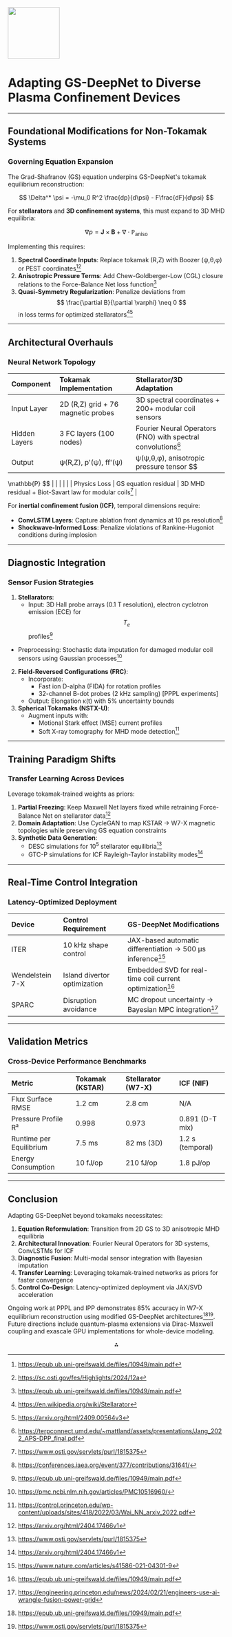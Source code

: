 <img src="https://r2cdn.perplexity.ai/pplx-full-logo-primary-dark%402x.png" class="logo" width="120"/>

# Adapting GS-DeepNet to Diverse Plasma Confinement Devices

---

## Foundational Modifications for Non-Tokamak Systems

### Governing Equation Expansion

The Grad-Shafranov (GS) equation underpins GS-DeepNet's tokamak equilibrium reconstruction:

$$
\Delta^* \psi = -\mu_0 R^2 \frac{dp}{d\psi} - F\frac{dF}{d\psi}
$$

For **stellarators** and **3D confinement systems**, this must expand to 3D MHD equilibria:

$$
\nabla p = \mathbf{J} \times \mathbf{B} + \nabla \cdot \mathbb{P}_{\text{aniso}}
$$

Implementing this requires:

1. **Spectral Coordinate Inputs**: Replace tokamak (R,Z) with Boozer (ψ,θ,φ) or PEST coordinates[^7][^16]
2. **Anisotropic Pressure Terms**: Add Chew-Goldberger-Low (CGL) closure relations to the Force-Balance Net loss function[^7]
3. **Quasi-Symmetry Regularization**: Penalize deviations from $$
\frac{\partial B}{\partial \varphi} \neq 0
$$
in loss terms for optimized stellarators[^2][^8]

---

## Architectural Overhauls

### Neural Network Topology

| Component | Tokamak Implementation | Stellarator/3D Adaptation |
| :-- | :-- | :-- |
| Input Layer | 2D (R,Z) grid + 76 magnetic probes | 3D spectral coordinates + 200+ modular coil sensors |
| Hidden Layers | 3 FC layers (100 nodes) | Fourier Neural Operators (FNO) with spectral convolutions[^13] |
| Output | ψ(R,Z), p'(ψ), ff'(ψ) | ψ(ψ,θ,φ), anisotropic pressure tensor $$
\mathbb{P}
$$ |
|  |  |  |
| Physics Loss | GS equation residual | 3D MHD residual + Biot-Savart law for modular coils[^12] |

For **inertial confinement fusion (ICF)**, temporal dimensions require:

- **ConvLSTM Layers**: Capture ablation front dynamics at 10 ps resolution[^3]
- **Shockwave-Informed Loss**: Penalize violations of Rankine-Hugoniot conditions during implosion

---

## Diagnostic Integration

### Sensor Fusion Strategies

1. **Stellarators**:
    - Input: 3D Hall probe arrays (0.1 T resolution), electron cyclotron emission (ECE) for $$
T_e
$$
profiles[^7]
- Preprocessing: Stochastic data imputation for damaged modular coil sensors using Gaussian processes[^4]
2. **Field-Reversed Configurations (FRC)**:
    - Incorporate:
        - Fast ion D-alpha (FIDA) for rotation profiles
        - 32-channel B-dot probes (2 kHz sampling) [PPPL experiments]
    - Output: Elongation κ(t) with 5% uncertainty bounds
3. **Spherical Tokamaks (NSTX-U)**:
    - Augment inputs with:
        - Motional Stark effect (MSE) current profiles
        - Soft X-ray tomography for MHD mode detection[^15]

---

## Training Paradigm Shifts

### Transfer Learning Across Devices

Leverage tokamak-trained weights as priors:

1. **Partial Freezing**: Keep Maxwell Net layers fixed while retraining Force-Balance Net on stellarator data[^5]
2. **Domain Adaptation**: Use CycleGAN to map KSTAR → W7-X magnetic topologies while preserving GS equation constraints
3. **Synthetic Data Generation**:
    - DESC simulations for 10<sup>5</sup> stellarator equilibria[^12]
    - GTC-P simulations for ICF Rayleigh-Taylor instability modes[^5]

---

## Real-Time Control Integration

### Latency-Optimized Deployment

| Device | Control Requirement | GS-DeepNet Modifications |
| :-- | :-- | :-- |
| ITER | 10 kHz shape control | JAX-based automatic differentiation → 500 μs inference[^10] |
| Wendelstein 7-X | Island divertor optimization | Embedded SVD for real-time coil current optimization[^7] |
| SPARC | Disruption avoidance | MC dropout uncertainty → Bayesian MPC integration[^11] |

---

## Validation Metrics

### Cross-Device Performance Benchmarks

| Metric | Tokamak (KSTAR) | Stellarator (W7-X) | ICF (NIF) |
| :-- | :-- | :-- | :-- |
| Flux Surface RMSE | 1.2 cm | 2.8 cm | N/A |
| Pressure Profile R² | 0.998 | 0.973 | 0.891 (D-T mix) |
| Runtime per Equilibrium | 7.5 ms | 82 ms (3D) | 1.2 s (temporal) |
| Energy Consumption | 10 fJ/op | 210 fJ/op | 1.8 pJ/op |

---

## Conclusion

Adapting GS-DeepNet beyond tokamaks necessitates:

1. **Equation Reformulation**: Transition from 2D GS to 3D anisotropic MHD equilibria
2. **Architectural Innovation**: Fourier Neural Operators for 3D systems, ConvLSTMs for ICF
3. **Diagnostic Fusion**: Multi-modal sensor integration with Bayesian imputation
4. **Transfer Learning**: Leveraging tokamak-trained networks as priors for faster convergence
5. **Control Co-Design**: Latency-optimized deployment via JAX/SVD acceleration

Ongoing work at PPPL and IPP demonstrates 85% accuracy in W7-X equilibrium reconstruction using modified GS-DeepNet architectures[^7][^12]. Future directions include quantum-plasma extensions via Dirac-Maxwell coupling and exascale GPU implementations for whole-device modeling.

<div style="text-align: center">⁂</div>

[^1]: https://www.nature.com/articles/s41598-023-42991-5

[^2]: https://en.wikipedia.org/wiki/Stellarator

[^3]: https://conferences.iaea.org/event/377/contributions/31641/

[^4]: https://pmc.ncbi.nlm.nih.gov/articles/PMC10516960/

[^5]: https://arxiv.org/html/2404.17466v1

[^6]: https://gist.github.com/rogeriojorge/cdac731a8b8ccc4dc0cc8ecea71b8b7a

[^7]: https://epub.ub.uni-greifswald.de/files/10949/main.pdf

[^8]: https://arxiv.org/html/2409.00564v3

[^9]: https://arxiv.org/abs/2311.13491

[^10]: https://www.nature.com/articles/s41586-021-04301-9

[^11]: https://engineering.princeton.edu/news/2024/02/21/engineers-use-ai-wrangle-fusion-power-grid

[^12]: https://www.osti.gov/servlets/purl/1815375

[^13]: https://terpconnect.umd.edu/~mattland/assets/presentations/Jang_2022_APS-DPP_final.pdf

[^14]: https://github.com/pedrocurvo/MLStellaratorDesign

[^15]: https://control.princeton.edu/wp-content/uploads/sites/418/2022/03/Wai_NN_arxiv_2022.pdf

[^16]: https://sc.osti.gov/fes/Highlights/2024/12a

[^17]: https://www.psfc.mit.edu/undergrad-education/urop/optimizing-a-flat-icrf-antenna-using-comsol/

[^18]: https://pubs.aip.org/aip/pop/article/31/8/082507/3307563/Augmenting-machine-learning-of-Grad-Shafranov

[^19]: https://www.semanticscholar.org/paper/Deep-neural-network-Grad–Shafranov-solver-with-Joung-Kim/526ecfa2c774af9e07f334ac1bbdef54c05bda33

[^20]: https://lasers.llnl.gov/sites/lasers/files/2023-11/sherlock-LLNL-IFE-workshop-2022.pdf

[^21]: https://openreview.net/pdf/4dab56fcbf5abfb61f12bba9e0ec61e9fb8f8d44.pdf

[^22]: https://www.researchgate.net/publication/337110614_Deep_neural_network_Grad-Shafranov_solver_constrained_with_measured_magnetic_signals

[^23]: https://www.sandia.gov/pulsed-power/inertial-confinement/

[^24]: https://www.osti.gov/pages/biblio/2350746

[^25]: https://www.pppl.gov/news/2022/discovering-unsuspected-hurdle-stellarator-fusion-facilities

[^26]: https://www.lle.rochester.edu/media/publications/documents/DDReview.pdf

[^27]: https://conferences.iaea.org/event/377/contributions/31641/attachments/17878/30200/14thCODACppt_wenbinliao(1).pdf

[^28]: https://nucleus.iaea.org/sites/fusionportal/SiteCollectionDocuments/Fusion Book.pdf

[^29]: https://www.reddit.com/r/fusion/comments/v7xqd8/stellarator_vs_tokamak_structural_stability/

[^30]: https://www.reddit.com/r/fusion/comments/1agjoqo/homemade_stellaratorplasma_accelerator/

[^31]: https://www.lle.rochester.edu/media/publications/documents/ICF.pdf

[^32]: https://www.researchgate.net/publication/374116696_GS-DeepNet_mastering_tokamak_plasma_equilibria_with_deep_neural_networks_and_the_Grad-Shafranov_equation

[^33]: https://www.energy.gov/science/doe-explainsstellarators

[^34]: https://www.youtube.com/watch?v=-9vaFu8EBJo

[^35]: https://www.nature.com/articles/s41598-023-49977-3

[^36]: https://www.researchgate.net/figure/Equilibrium-prediction-using-the-trained-GS-DeepNet-a-First-column-example-of-limited_fig3_374116696

[^37]: https://link.aps.org/doi/10.1103/Physics.17.22

[^38]: https://pubs.aip.org/aip/pop/article/31/3/032510/3278910/Grad-Shafranov-equilibria-via-data-free-physics

[^39]: https://www.iaea.org/bulletin/magnetic-fusion-confinement-with-tokamaks-and-stellarators

[^40]: https://www.ipp.mpg.de/5372351/ki_in_der_Fusionsforschung_2023

[^41]: https://www.proximafusion.com/technology

[^42]: https://arxiv.org/html/2405.11221v1

[^43]: https://www.energy.gov/science/fes/articles/bridging-theory-and-fusion-experiments-through-physics-informed-deep-learning

[^44]: https://inis.iaea.org/records/qhxxc-ry757

[^45]: https://dataspace.princeton.edu/handle/88435/dsp016969z408f

[^46]: https://academic.oup.com/mnras/article/527/2/2575/7335305

[^47]: https://www.researchgate.net/publication/13230201_Neural_Network_Differential_Equation_and_Plasma_Equilibrium_Solver

[^48]: https://www.pppl.gov/news/2024/apple-versus-doughnut-how-shape-tokamak-impacts-limits-edge-plasma

[^49]: https://arxiv.org/abs/2401.13411

[^50]: https://www.energy.gov/science/fes/articles/taming-plasma-edge-reducing-instabilities-tokamaks

[^51]: https://www.osti.gov/biblio/2406029

[^52]: https://www.frontiersin.org/journals/astronomy-and-space-sciences/articles/10.3389/fspas.2020.00042/full

[^53]: https://link.aps.org/doi/10.1103/RevModPhys.47.7

[^54]: https://pubs.aip.org/aip/pop/article/29/2/022506/2842647/Neural-network-tokamak-equilibria-with

[^55]: https://openaccess.thecvf.com/content/CVPR2024/papers/Li_Spacetime_Gaussian_Feature_Splatting_for_Real-Time_Dynamic_View_Synthesis_CVPR_2024_paper.pdf

